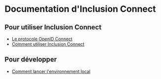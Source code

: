 # Documentation d'Inclusion Connect

## Pour utiliser Inclusion Connect

- [Le protocole OpenID Connect](openid_connect.md)
- [Comment utiliser Inclusion Connect](inclusion_connect.md)

## Pour développer

- [Comment lancer l'environnement local](development.md)

